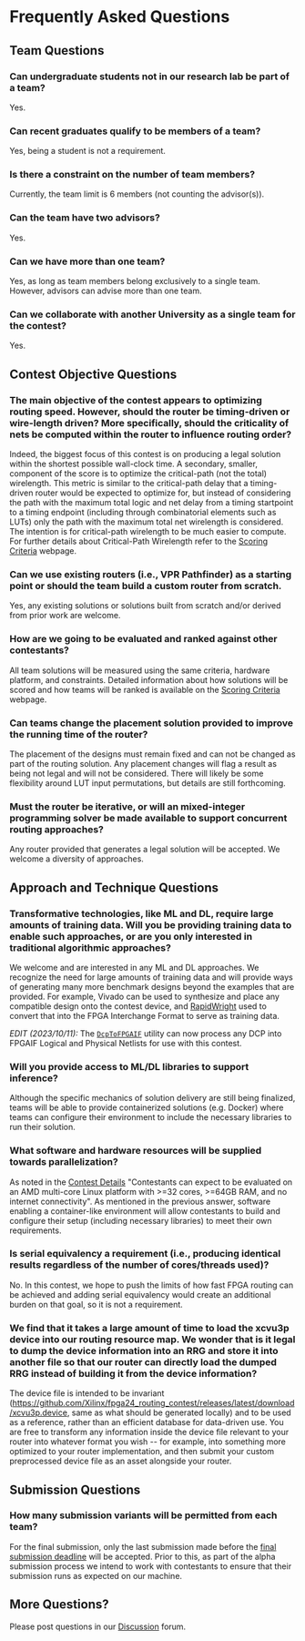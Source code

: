 # Frequently Asked Questions


## Team Questions

### Can undergraduate students not in our research lab be part of a team?

Yes.

### Can recent graduates qualify to be members of a team?

Yes, being a student is not a requirement.

### Is there a constraint on the number of team members?

Currently, the team limit is 6 members (not counting the advisor(s)).

### Can the team have two advisors?

Yes.

### Can we have more than one team?

Yes, as long as team members belong exclusively to a single team.  However, advisors can advise more than one team.

### Can we collaborate with another University as a single team for the contest?

Yes.

## Contest Objective Questions

### The main objective of the contest appears to optimizing routing speed. However, should the router be timing-driven or wire-length driven? More specifically, should the criticality of nets be computed within the router to influence routing order?

Indeed, the biggest focus of this contest is on producing a legal solution within the shortest possible wall-clock time. A secondary, smaller, component of the score is to optimize the critical-path (not the total) wirelength. This metric is similar to the critical-path delay that a timing-driven router would be expected to optimize for, but instead of considering the path with the maximum total logic and net delay from a timing startpoint to a timing endpoint (including through combinatorial elements such as LUTs) only the path with the maximum total net wirelength is considered. The intention is for critical-path wirelength to be much easier to compute. For further details about Critical-Path Wirelength refer to the [Scoring Criteria](score.html#critical-path-wirelength) webpage.

### Can we use existing routers (i.e., VPR Pathfinder) as a starting point or should the team build a custom router from scratch.

Yes, any existing solutions or solutions built from scratch and/or derived from prior work are welcome.

### How are we going to be evaluated and ranked against other contestants?

All team solutions will be measured using the same criteria, hardware platform, and constraints.  Detailed information about how solutions will be scored and how teams will be ranked is available on the [Scoring Criteria](score.html) webpage.

### Can teams change the placement solution provided to improve the running time of the router?

The placement of the designs must remain fixed and can not be changed as part of the routing solution. Any placement changes will flag a result as being not legal and will not be considered.  There will likely be some flexibility around LUT input permutations, but details are still forthcoming.

### Must the router be iterative, or will an mixed-integer programming solver be made available to support concurrent routing approaches?

Any router provided that generates a legal solution will be accepted.  We welcome a diversity of approaches.

## Approach and Technique Questions

### Transformative technologies, like ML and DL, require large amounts of training data. Will you be providing training data to enable such approaches, or are you only interested in traditional algorithmic approaches?

We welcome and are interested in any ML and DL approaches.  We recognize the need for large amounts of training data and will provide ways of generating many more benchmark designs beyond the examples that are provided.  For example, Vivado can be used to synthesize and place any compatible design onto the contest device, and [RapidWright](https://github.com/Xilinx/RapidWright) used to convert that into the FPGA Interchange Format to serve as training data.  

*EDIT (2023/10/11):* The [`DcpToFPGAIF`](https://github.com/Xilinx/fpga24_routing_contest/pull/10) utility can now process any DCP into FPGAIF Logical and Physical Netlists for use with this contest.

### Will you provide access to ML/DL libraries to support inference? 

Although the specific mechanics of solution delivery are still being finalized, teams will be able to provide containerized solutions (e.g. Docker) where teams can configure their environment to include the necessary libraries to run their solution.  

### What software and hardware resources will be supplied towards parallelization?

As noted in the [Contest Details](details.html#key-details) "Contestants can expect to be evaluated on an AMD multi-core Linux platform with >=32 cores, >=64GB RAM, and no internet connectivity".  As mentioned in the previous answer, software enabling a container-like environment will allow contestants to build and configure their setup (including necessary libraries) to meet their own requirements.  

### Is serial equivalency a requirement (i.e., producing identical results regardless of the number of cores/threads used)?

No. In this contest, we hope to push the limits of how fast FPGA routing can be achieved and adding serial equivalency would create an additional burden on that goal, so it is not a requirement.

### We find that it takes a large amount of time to load the xcvu3p device into our routing resource map. We wonder that is it legal to dump the device information into an RRG and store it into another file so that our router can directly load the dumped RRG instead of building it from the device information?

The device file is intended to be invariant (https://github.com/Xilinx/fpga24_routing_contest/releases/latest/download/xcvu3p.device, same as what should be generated locally) and to be used as a reference, rather than an efficient database for data-driven use. You are free to transform any information inside the device file relevant to your router into whatever format you wish -- for example, into something more optimized to your router implementation, and then submit your custom preprocessed device file as an asset alongside your router.


## Submission Questions

### How many submission variants will be permitted from each team?

For the final submission, only the last submission made before the [final submission deadline](index.html#important-dates) will be accepted.
Prior to this, as part of the alpha submission process we intend to work with contestants to ensure that their submission runs as expected on our machine.

## More Questions?

Please post questions in our [Discussion](https://github.com/Xilinx/fpga24_routing_contest/discussions) forum.
